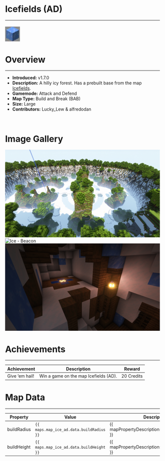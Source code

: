# Icefields (AD)

***

#### ![icefieldsADicon](../assets/icons/iceAD-icon.jpg)

# Overview
***
- **Introduced:** v1.7.0
- **Description:** A hilly icy forest. Has a prebuilt base from the map [Icefields](icefields).
- **Gamemode:** Attack and Defend
- **Map Type:** Build and Break (BAB)
- **Size:** Large
- **Contributors:** Lucky_Lew & alfredodan

<br />  

# Image Gallery
![Ice - Overview](../assets/maps/iceAD/icead-overview.jpg '')
![Ice - Beacon](../assets/maps/iceAD/icead-beacon '')
![Ice - Attacker Spawn](../assets/maps/iceAD/icead-attackerspawn.jpg '')

# Achievements
***

| Achievement | Description | Reward |
| ----- | ----- | ------ |
| Give ‘em hail! | Win a game on the map Icefields (AD). | 20 Credits |



# Map Data
***

| Property | Value | Description |
| ----------- | ----------- | ------ |
| buildRadius |`{{ maps.map_ice_ad.data.buildRadius }}`| {{ mapPropertyDescriptions.buildRadius.classic }} |
| buildHeight |`{{ maps.map_ice_ad.data.buildHeight }}`| {{ mapPropertyDescriptions.buildHeight.classic }} |